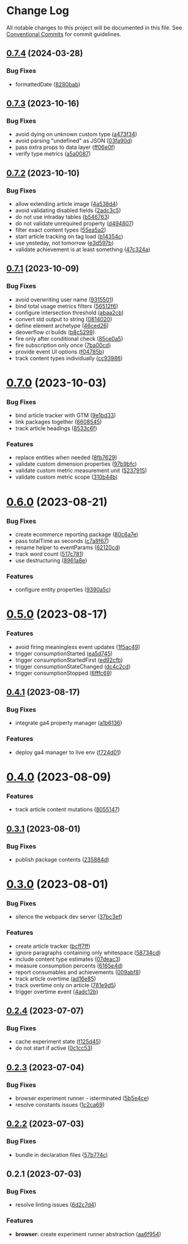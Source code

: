 # Change Log

All notable changes to this project will be documented in this file.
See [Conventional Commits](https://conventionalcommits.org) for commit guidelines.

## [0.7.4](https://github.com/optimics/analytics/compare/v0.7.3...v0.7.4) (2024-03-28)


### Bug Fixes

* formattedDate ([8280bab](https://github.com/optimics/analytics/commit/8280babbcb3f886d9ba83107ec18f6dd43eb6e76))





## [0.7.3](https://github.com/optimics/analytics/compare/v0.7.2...v0.7.3) (2023-10-16)


### Bug Fixes

* avoid dying on unknown custom type ([a473f34](https://github.com/optimics/analytics/commit/a473f34e0144303b794d6759daf21060a7f0355c))
* avoid parsing "undefined" as JSON ([03fa90d](https://github.com/optimics/analytics/commit/03fa90d9452ca5952a79081c0e20431130beeb80))
* pass extra props to data layer ([ff06e0f](https://github.com/optimics/analytics/commit/ff06e0f56ac634c0fb1be174e348de9b4f4f7fd5))
* verify type metrics ([a5a0087](https://github.com/optimics/analytics/commit/a5a00871830f394f8a30cecc7854ffd3ffd84f08))





## [0.7.2](https://github.com/optimics/analytics/compare/v0.7.1...v0.7.2) (2023-10-10)


### Bug Fixes

* allow extending article image ([4a538d4](https://github.com/optimics/analytics/commit/4a538d42aadd1e164694f1a05e59b7f5a7197a96))
* avoid validating disabled fields ([2adc3c5](https://github.com/optimics/analytics/commit/2adc3c578b15a792aeedae0acaecb07c46233c43))
* do not use intraday tables ([b546763](https://github.com/optimics/analytics/commit/b5467631e2087b205d6ccd3692deb730ed7255d7))
* do not validate unrequired property ([d494807](https://github.com/optimics/analytics/commit/d4948076ec97718e255ce3b03a8c173b7a3922e9))
* filter exact content types ([55ea5a2](https://github.com/optimics/analytics/commit/55ea5a2818ff5a4b19ecee5acc2a3399e9edd689))
* start article tracking on tag load ([b14354c](https://github.com/optimics/analytics/commit/b14354ca712919cf35a8f516ed194e72a0be581c))
* use yesteday, not tomorrow ([e3d597b](https://github.com/optimics/analytics/commit/e3d597b0a04291794b1bf2d9325820bd9e9876b1))
* validate achievement is at least something ([47c324a](https://github.com/optimics/analytics/commit/47c324ad81a869e4ad70a672221923e16a6534a7))





## [0.7.1](https://github.com/optimics/analytics/compare/v0.7.0...v0.7.1) (2023-10-09)


### Bug Fixes

* avoid overwriting user name ([9315501](https://github.com/optimics/analytics/commit/9315501eb8e4efec66df5c7de238d273cae8a319))
* bind total usage metrics filters ([56512f6](https://github.com/optimics/analytics/commit/56512f6f5fc7e65ba62d0a7adce91437a9c2b0ce))
* configure intersection threshold ([abaa2cb](https://github.com/optimics/analytics/commit/abaa2cb4a6cdc42a19fdb65f17657ee036734e69))
* convert std output to string ([0814020](https://github.com/optimics/analytics/commit/0814020b2e6250bb16be12f3b4d5557386ce8139))
* define element archetype ([46ced26](https://github.com/optimics/analytics/commit/46ced2638287318c58fddad3d95e060f3ea07d71))
* deoverflow ci builds ([b8c5299](https://github.com/optimics/analytics/commit/b8c5299cc5ee81bdba4dcd146adea00b1fae7058))
* fire only after conditional check ([85ce0a5](https://github.com/optimics/analytics/commit/85ce0a59580338f7a428d986863b195c47ead813))
* fire subscription only once ([7ba00cd](https://github.com/optimics/analytics/commit/7ba00cdfc1e8dd306bc38a5f5f71ff36aa4e333d))
* provide event UI options ([f04785b](https://github.com/optimics/analytics/commit/f04785b900e4d5051580552e65385fdfe50f3bda))
* track content types individually ([cc93986](https://github.com/optimics/analytics/commit/cc9398644ffc23f2054db3623474ae59678b1afd))





# [0.7.0](https://github.com/optimics/analytics/compare/v0.6.0...v0.7.0) (2023-10-03)


### Bug Fixes

* bind article tracker with GTM ([9e1bd33](https://github.com/optimics/analytics/commit/9e1bd33d83c2884fd6528620b4d418ef21e1f1c7))
* link packages together ([6608545](https://github.com/optimics/analytics/commit/6608545dc4f7493aa1424e77fbc85373049e297f))
* track article headings ([8533c6f](https://github.com/optimics/analytics/commit/8533c6fdfd33b2079a256ac47e2fc2303739165c))


### Features

* replace entities when needed ([8fb7629](https://github.com/optimics/analytics/commit/8fb76290cba2e27afee7c38abdf22e009fa652a5))
* validate custom dimension properties ([97b9bfc](https://github.com/optimics/analytics/commit/97b9bfcff4a4de987720e2c482805b34351332f9))
* validate custom metric measurement unit ([5237915](https://github.com/optimics/analytics/commit/5237915138c8462bd8aaf050b983bcd41b7ba3c4))
* validate custom metric scope ([310b44b](https://github.com/optimics/analytics/commit/310b44b5193bc38895a7fcd78bf9436a7ae3bdb5))





# [0.6.0](https://github.com/optimics/analytics/compare/v0.5.0...v0.6.0) (2023-08-21)


### Bug Fixes

* create ecommerce reporting package ([80c6a7e](https://github.com/optimics/analytics/commit/80c6a7e708e9da943e13743da953da0dd2abc1b7))
* pass totalTime as seconds ([c7a8f67](https://github.com/optimics/analytics/commit/c7a8f67c11ac51ca4c74b72988e6e5cba722d9db))
* rename helper to eventParams ([62120cd](https://github.com/optimics/analytics/commit/62120cdacd9226a20112fb19833725bb9fc0627d))
* track word count ([517c781](https://github.com/optimics/analytics/commit/517c781a69b6ac045a0b9a7916f81a6ff3dce473))
* use destructuring ([8961a8e](https://github.com/optimics/analytics/commit/8961a8ea45a175407505399f452a52f5042002d2))


### Features

* configure entity properties ([9390a5c](https://github.com/optimics/analytics/commit/9390a5c0e945d34f5833463eb2e631e6fd666d46))





# [0.5.0](https://github.com/optimics/analytics/compare/v0.4.1...v0.5.0) (2023-08-17)


### Features

* avoid firing meaningless event updates ([1f5ac49](https://github.com/optimics/analytics/commit/1f5ac4945deae491758790761bd8a4f5fb23a413))
* trigger consumptionStarted ([ea5d745](https://github.com/optimics/analytics/commit/ea5d74592970fbebf6a05d68ecf72058baa2efc5))
* trigger consumptionStartedFirst ([ed92cfb](https://github.com/optimics/analytics/commit/ed92cfb21c4234309fa1466cd4b1c88efb657c87))
* trigger consumptionStateChanged ([dc4c2cd](https://github.com/optimics/analytics/commit/dc4c2cd69f2fe90e6acabf152f58dbe153171cd1))
* trigger consumptionStopped ([6fffc69](https://github.com/optimics/analytics/commit/6fffc69166b94c446cb3d18295af512d31a10431))





## [0.4.1](https://github.com/optimics/analytics/compare/v0.4.0...v0.4.1) (2023-08-17)


### Bug Fixes

* integrate ga4 property manager ([a1b6136](https://github.com/optimics/analytics/commit/a1b61364b114d9af48aa77032fb9af067d7839c8))


### Features

* deploy ga4 manager to live env ([f724d01](https://github.com/optimics/analytics/commit/f724d01f2718dc315949ff1856d6c2dbc6373592))





# [0.4.0](https://github.com/optimics/analytics/compare/v0.3.1...v0.4.0) (2023-08-09)


### Features

* track article content mutations ([8055147](https://github.com/optimics/analytics/commit/8055147c08e8e9f1fb293c06ca818dc4f600f116))





## [0.3.1](https://github.com/optimics/analytics/compare/v0.3.0...v0.3.1) (2023-08-01)


### Bug Fixes

* publish package contents ([235884d](https://github.com/optimics/analytics/commit/235884d156d189de39b14eabade3cebb45e19eff))





# [0.3.0](https://github.com/optimics/analytics/compare/v0.2.4...v0.3.0) (2023-08-01)


### Bug Fixes

* silence the webpack dev server ([37bc3ef](https://github.com/optimics/analytics/commit/37bc3efb306f4fd8e0e80602e41f3403027afa64))


### Features

* create article tracker ([bcff7ff](https://github.com/optimics/analytics/commit/bcff7ffb0e9cf335cb9a20224ac972b9958b2f87))
* ignore paragraphs containing only whitespace ([58734cd](https://github.com/optimics/analytics/commit/58734cd1c1a7c8c80af1a96c8e00ff3c0d58eee4))
* include content type estimates ([07deac3](https://github.com/optimics/analytics/commit/07deac3d921980e134fe3ecf772a3896da8e60ee))
* measure consumption percents ([6165e4d](https://github.com/optimics/analytics/commit/6165e4d4f57957932276e870d8de20395a0bd4ee))
* report consumables and achievements ([009abf8](https://github.com/optimics/analytics/commit/009abf8b5ee148f7f936d2105daadeac13975f60))
* track article overtime ([ad16e85](https://github.com/optimics/analytics/commit/ad16e850cb6c033e2085a326f6e451bb4c9f7328))
* track overtime only on article ([781e9d5](https://github.com/optimics/analytics/commit/781e9d56c7da3a806f831040fea7bd5a6553f2f9))
* trigger overtime event ([4adc12b](https://github.com/optimics/analytics/commit/4adc12b2e8a7b0f221b572476b741c0d3138d652))





## [0.2.4](https://github.com/optimics/analytics/compare/v0.2.3...v0.2.4) (2023-07-07)


### Bug Fixes

* cache experiment state ([f125d45](https://github.com/optimics/analytics/commit/f125d45e5518a851db10f96ac33c24c0e398042c))
* do not start if active ([0c1cc53](https://github.com/optimics/analytics/commit/0c1cc5332ae1faf2d629885a985eb4fbcc005fbe))





## [0.2.3](https://github.com/optimics/analytics/compare/v0.2.2...v0.2.3) (2023-07-04)


### Bug Fixes

* browser experiment runner - isterminated ([5b5e4ce](https://github.com/optimics/analytics/commit/5b5e4ce38cbf46c772f2168b6ce0f72ae2a9f3a0))
* resolve constants issues ([1c2ca69](https://github.com/optimics/analytics/commit/1c2ca69b89de8b950800b80e772bd761781ef6c1))





## [0.2.2](https://github.com/optimics/analytics/compare/v0.2.1...v0.2.2) (2023-07-03)


### Bug Fixes

* bundle in declaration files ([57b774c](https://github.com/optimics/analytics/commit/57b774ca9b7c0f330ea53ffe22bfa44c85eed9f8))





## 0.2.1 (2023-07-03)


### Bug Fixes

* resolve linting issues ([6d2c7d4](https://github.com/optimics/analytics/commit/6d2c7d48c383f4ed2f0bebb0281b9e824b0c61b2))


### Features

* **browser:** create experiment runner abstraction ([aa6f954](https://github.com/optimics/analytics/commit/aa6f9547b12a8851f3deb67ea240566470dcfeda))
